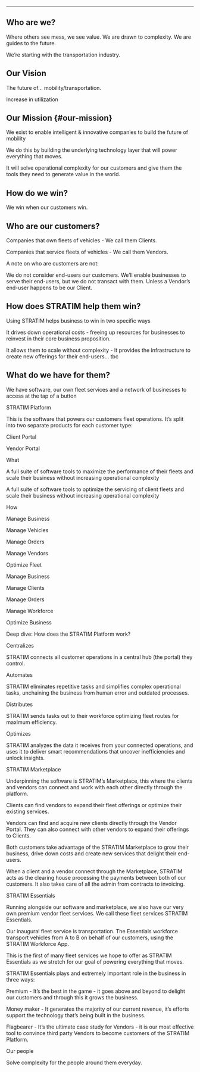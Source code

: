 
---

## Who are we?

Where others see mess, we see value. We are drawn to complexity. We are guides to the future.

We’re starting with the transportation industry.

## Our Vision

The future of… mobility/transportation.

Increase in utilization

## Our Mission {#our-mission}

We exist to enable intelligent & innovative companies to build the future of mobility

We do this by building the underlying technology layer that will power everything that moves.

It will solve operational complexity for our customers and give them the tools they need to generate value in the world.

## How do we win?

We win when our customers win.

## Who are our customers?

Companies that own fleets of vehicles - We call them Clients.

Companies that service fleets of vehicles - We call them Vendors.

A note on who are customers are not:

We do not consider end-users our customers. We’ll enable businesses to serve their end-users, but we do not transact with them. Unless a Vendor’s end-user happens to be our Client.

## How does STRATIM help them win?

Using STRATIM helps business to win in two specific ways

It drives down operational costs - freeing up resources for businesses to reinvest in their core business proposition.

It allows them to scale without complexity - It provides the infrastructure to create new offerings for their end-users… tbc

## What do we have for them?

We have software, our own fleet services and a network of businesses to access at the tap of a button

STRATIM Platform

This is the software that powers our customers fleet operations. It’s split into two separate products for each customer type:

Client Portal

Vendor Portal

What

A full suite of software tools to maximize the performance of their fleets and scale their business without increasing operational complexity

A full suite of software tools to optimize the servicing of client fleets and scale their business without increasing operational complexity

How

Manage Business

Manage Vehicles

Manage Orders

Manage Vendors

Optimize Fleet

Manage Business

Manage Clients

Manage Orders

Manage Workforce

Optimize Business

Deep dive: How does the STRATIM Platform work?

Centralizes

STRATIM connects all customer operations in a central hub \(the portal\) they control.

Automates

STRATIM eliminates repetitive tasks and simplifies complex operational tasks, unchaining the business from human error and outdated processes.

Distributes

STRATIM sends tasks out to their workforce optimizing fleet routes for maximum efficiency.

Optimizes

STRATIM analyzes the data it receives from your connected operations, and uses it to deliver smart recommendations that uncover inefficiencies and unlock insights.

STRATIM Marketplace

Underpinning the software is STRATIM’s Marketplace, this where the clients and vendors can connect and work with each other directly through the platform.

Clients can find vendors to expand their fleet offerings or optimize their existing services.

Vendors can find and acquire new clients directly through the Vendor Portal. They can also connect with other vendors to expand their offerings to Clients.

Both customers take advantage of the STRATIM Marketplace to grow their business, drive down costs and create new services that delight their end-users.

When a client and a vendor connect through the Marketplace, STRATIM acts as the clearing house processing the payments between both of our customers. It also takes care of all the admin from contracts to invoicing.

STRATIM Essentials

Running alongside our software and marketplace, we also have our very own premium vendor fleet services. We call these fleet services STRATIM Essentials.

Our inaugural fleet service is transportation. The Essentials workforce transport vehicles from A to B on behalf of our customers, using the STRATIM Workforce App.

This is the first of many fleet services we hope to offer as STRATIM Essentials as we stretch for our goal of powering everything that moves.

STRATIM Essentials plays and extremely important role in the business in three ways:

Premium - It’s the best in the game - it goes above and beyond to delight our customers and through this it grows the business.

Money maker - It generates the majority of our current revenue, it’s efforts support the technology that’s being built in the business.

Flagbearer - It’s the ultimate case study for Vendors - it is our most effective tool to convince third party Vendors to become customers of the STRATIM Platform.

Our people

Solve complexity for the people around them everyday.

